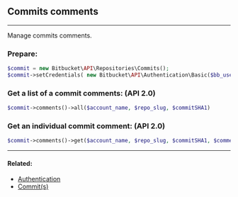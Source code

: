 ## Commits comments

---
Manage commits comments.

### Prepare:
```php
$commit = new Bitbucket\API\Repositories\Commits();
$commit->setCredentials( new Bitbucket\API\Authentication\Basic($bb_user, $bb_pass) );
```

### Get a list of a commit comments: (API 2.0)
```php
$commit->comments()->all($account_name, $repo_slug, $commitSHA1)
```

### Get an individual commit comment: (API 2.0)
```php
$commit->comments()->get($account_name, $repo_slug, $commitSHA1, $commentID)
```

----

#### Related:
  * [Authentication](../../authentication.md)
  * [Commit(s)](../commits.md)
